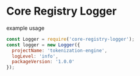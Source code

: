 # Core Registry Logger

example usage

```javascript
const Logger = require('core-registry-logger');
const logger = new Logger({
  projectName: 'tokenization-engine',
  logLevel: 'info',
  packageVersion: '1.0.0'
});
```
